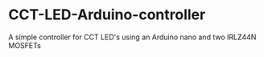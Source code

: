 # CCT-LED-Arduino-controller
A simple controller for CCT LED's using an Arduino nano and two IRLZ44N MOSFETs
